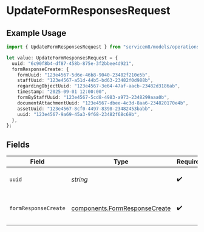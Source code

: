 # UpdateFormResponsesRequest

## Example Usage

```typescript
import { UpdateFormResponsesRequest } from "servicem8/models/operations";

let value: UpdateFormResponsesRequest = {
  uuid: "6c90f8b4-df87-458b-875e-3f2bbee4d921",
  formResponseCreate: {
    formUuid: "123e4567-5d6e-46b8-9040-23482f210e5b",
    staffUuid: "123e4567-a51d-44b5-bd63-23482f0d988b",
    regardingObjectUuid: "123e4567-3e64-47af-aacb-23482d3186ab",
    timestamp: "2025-09-01 12:00:00",
    formByStaffUuid: "123e4567-5cd8-4983-a973-2348299aaa0b",
    documentAttachmentUuid: "123e4567-dbee-4c3d-8aa6-234820170e4b",
    assetUuid: "123e4567-8cf0-4497-8398-23482453babb",
    uuid: "123e4567-9a69-45a3-9f68-23482f68c69b",
  },
};
```

## Fields

| Field                                                                          | Type                                                                           | Required                                                                       | Description                                                                    |
| ------------------------------------------------------------------------------ | ------------------------------------------------------------------------------ | ------------------------------------------------------------------------------ | ------------------------------------------------------------------------------ |
| `uuid`                                                                         | *string*                                                                       | :heavy_check_mark:                                                             | UUID of the Form Response                                                      |
| `formResponseCreate`                                                           | [components.FormResponseCreate](../../models/components/formresponsecreate.md) | :heavy_check_mark:                                                             | Form Response fields to update                                                 |